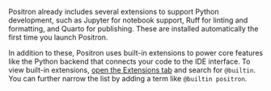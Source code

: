 Positron already includes several extensions to support Python development, such as Jupyter for notebook support, Ruff for linting and formatting, and Quarto for publishing. 
These are installed automatically the first time you launch Positron.

In addition to these, Positron uses built-in extensions to power core features like the Python backend that connects your code to the IDE interface. 
To view built-in extensions, [open the Extensions tab](command:workbench.extensions.action.focusExtensionsView) and search for `@builtin`. You can further narrow the list by adding a term like `@builtin positron`.